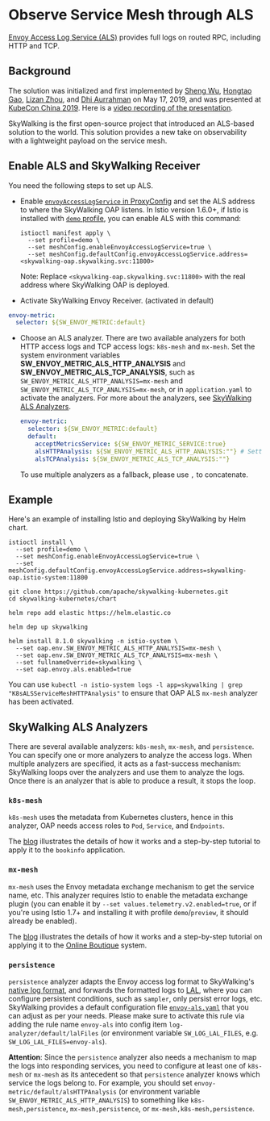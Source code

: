# Observe Service Mesh through ALS

[Envoy Access Log Service (ALS)](https://www.envoyproxy.io/docs/envoy/v1.18.2/api-v2/service/accesslog/v2/als.proto) provides
full logs on routed RPC, including HTTP and TCP.

## Background

The solution was initialized and first implemented by [Sheng Wu](https://github.com/wu-sheng), [Hongtao Gao](https://github.com/hanahmily), [Lizan Zhou](https://github.com/lizan),
and [Dhi Aurrahman](https://github.com/dio) on May 17, 2019, and was presented at [KubeCon China 2019](https://kccncosschn19eng.sched.com/event/NroB/observability-in-service-mesh-powered-by-envoy-and-apache-skywalking-sheng-wu-lizan-zhou-tetrate).
Here is a [video recording of the presentation](https://www.youtube.com/watch?v=tERm39ju9ew).

SkyWalking is the first open-source project that introduced an ALS-based solution to the world. This solution provides a new take on observability with a lightweight payload on the service mesh.

## Enable ALS and SkyWalking Receiver

You need the following steps to set up ALS.

- Enable [`envoyAccessLogService` in ProxyConfig](https://istio.io/docs/reference/config/istio.mesh.v1alpha1/#ProxyConfig) and set the ALS address to where the SkyWalking OAP listens.
In Istio version 1.6.0+, if Istio is installed with [`demo` profile](https://istio.io/latest/docs/setup/additional-setup/config-profiles/), you can enable ALS with this command:

   ```shell
   istioctl manifest apply \
     --set profile=demo \
     --set meshConfig.enableEnvoyAccessLogService=true \
     --set meshConfig.defaultConfig.envoyAccessLogService.address=<skywalking-oap.skywalking.svc:11800>
   ```

   Note: Replace `<skywalking-oap.skywalking.svc:11800>` with the real address where SkyWalking OAP is deployed.

- Activate SkyWalking Envoy Receiver. (activated in default)

```yaml
envoy-metric:
  selector: ${SW_ENVOY_METRIC:default}
```

- Choose an ALS analyzer. There are two available analyzers for both HTTP access logs and TCP access logs: `k8s-mesh` and `mx-mesh`.
  Set the system environment variables **SW_ENVOY_METRIC_ALS_HTTP_ANALYSIS** and **SW_ENVOY_METRIC_ALS_TCP_ANALYSIS**,
  such as `SW_ENVOY_METRIC_ALS_HTTP_ANALYSIS=mx-mesh` and `SW_ENVOY_METRIC_ALS_TCP_ANALYSIS=mx-mesh`, or in `application.yaml` to activate the analyzers. For more about the analyzers, see [SkyWalking ALS Analyzers](#skywalking-als-analyzers).

   ```yaml
   envoy-metric:
     selector: ${SW_ENVOY_METRIC:default}
     default:
       acceptMetricsService: ${SW_ENVOY_METRIC_SERVICE:true}
       alsHTTPAnalysis: ${SW_ENVOY_METRIC_ALS_HTTP_ANALYSIS:""} # Setting the system env variable would override this.
       alsTCPAnalysis: ${SW_ENVOY_METRIC_ALS_TCP_ANALYSIS:""}
   ```

   To use multiple analyzers as a fallback, please use `,` to concatenate.

## Example

Here's an example of installing Istio and deploying SkyWalking by Helm chart.

```shell
istioctl install \
  --set profile=demo \
  --set meshConfig.enableEnvoyAccessLogService=true \
  --set meshConfig.defaultConfig.envoyAccessLogService.address=skywalking-oap.istio-system:11800

git clone https://github.com/apache/skywalking-kubernetes.git
cd skywalking-kubernetes/chart

helm repo add elastic https://helm.elastic.co

helm dep up skywalking

helm install 8.1.0 skywalking -n istio-system \
  --set oap.env.SW_ENVOY_METRIC_ALS_HTTP_ANALYSIS=mx-mesh \
  --set oap.env.SW_ENVOY_METRIC_ALS_TCP_ANALYSIS=mx-mesh \
  --set fullnameOverride=skywalking \
  --set oap.envoy.als.enabled=true
```

You can use `kubectl -n istio-system logs -l app=skywalking | grep "K8sALSServiceMeshHTTPAnalysis"` to ensure that OAP ALS `mx-mesh` analyzer has been activated.

## SkyWalking ALS Analyzers

There are several available analyzers: `k8s-mesh`, `mx-mesh`, and `persistence`. You can specify one or more
analyzers to analyze the access logs. When multiple analyzers are specified, it acts as a fast-success mechanism:
SkyWalking loops over the analyzers and use them to analyze the logs. Once there is an analyzer that is able to produce a
result, it stops the loop.

### `k8s-mesh`

`k8s-mesh` uses the metadata from Kubernetes clusters, hence in this analyzer, OAP needs access roles to `Pod`, `Service`, and `Endpoints`.

The [blog](https://skywalking.apache.org/blog/2020-12-03-obs-service-mesh-with-sw-and-als/) illustrates the details of how it works and a step-by-step tutorial to apply it to the `bookinfo` application.

### `mx-mesh`

`mx-mesh` uses the Envoy metadata exchange mechanism to get the service name, etc.
This analyzer requires Istio to enable the metadata exchange plugin (you can enable it by `--set values.telemetry.v2.enabled=true`,
or if you're using Istio 1.7+ and installing it with profile `demo`/`preview`, it should already be enabled).

The [blog](https://skywalking.apache.org/blog/obs-service-mesh-vm-with-sw-and-als/) illustrates the details of how it works and a step-by-step tutorial on applying it to the [Online Boutique](https://github.com/GoogleCloudPlatform/microservices-demo) system.

### `persistence`

`persistence` analyzer adapts the Envoy access log format to
SkyWalking's [native log format](https://github.com/apache/skywalking-data-collect-protocol/blob/master/logging/Logging.proto), and forwards the formatted logs to [LAL](../../concepts-and-designs/lal.md), where you can configure persistent
conditions, such as `sampler`, only persist error logs, etc. SkyWalking provides a default configuration
file [`envoy-als.yaml`](../../../../oap-server/server-starter/src/main/resources/lal/envoy-als.yaml) that you can
adjust as per your needs. Please make sure to activate this rule via adding the rule name `envoy-als`
into config item `log-analyzer/default/lalFiles` (or environment variable `SW_LOG_LAL_FILES`,
e.g. `SW_LOG_LAL_FILES=envoy-als`).

**Attention**: Since the `persistence` analyzer also needs a mechanism to map the logs into responding services, you need to configure at least one of `k8s-mesh` or `mx-mesh` as its antecedent so that `persistence` analyzer knows which service the logs belong to. For example, you should set `envoy-metric/default/alsHTTPAnalysis` (or environment
variable `SW_ENVOY_METRIC_ALS_HTTP_ANALYSIS`) to something like `k8s-mesh,persistence`, `mx-mesh,persistence`, or `mx-mesh,k8s-mesh,persistence`.
